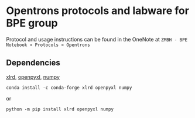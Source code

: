 # Opentrons protocols and labware for BPE group

Protocol and usage instructions can be found in the OneNote at `ZMBH - BPE Notebook > Protocols > Opentrons`

## Dependencies
[xlrd](https://xlrd.readthedocs.io/en/latest/), [openpyxl](https://openpyxl.readthedocs.io/en/stable/), [numpy](https://numpy.org)

```
conda install -c conda-forge xlrd openpyxl numpy
```
or
```
python -m pip install xlrd openpyxl numpy
```
